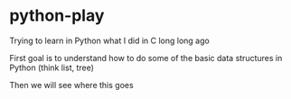 # python-play
Trying to learn in Python what I did in C long long ago

First goal is to understand how to do some of the basic data structures in Python (think list, tree) 

Then we will see where this goes
